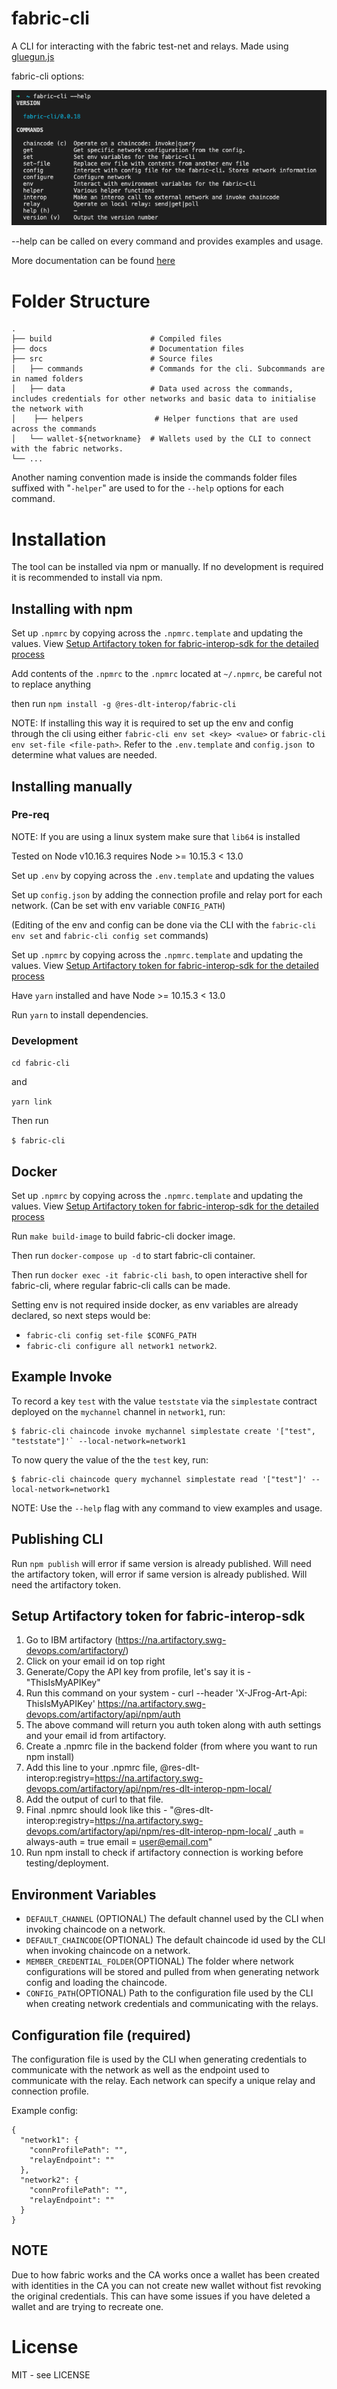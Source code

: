 # fabric-cli 

A CLI for interacting with the fabric test-net and relays. Made using [gluegun.js](https://infinitered.github.io/gluegun/#/)

fabric-cli options: 

![cli options](./cli-options.png)

--help can be called on every command and provides examples and usage. 

More documentation can be found [here](docs/commands.md)

# Folder Structure 
    .
    ├── build                      # Compiled files 
    ├── docs                       # Documentation files 
    ├── src                        # Source files
    │   ├── commands               # Commands for the cli. Subcommands are in named folders
    │   ├── data                   # Data used across the commands, includes credentials for other networks and basic data to initialise the network with
    │    ├── helpers                # Helper functions that are used across the commands
    │   └── wallet-${networkname}  # Wallets used by the CLI to connect with the fabric networks. 
    └── ...

Another naming convention made is inside the commands folder files suffixed with "`-helper`" are used to for the `--help` options for each command. 

# Installation

The tool can be installed via npm or manually. If no development is required it is recommended to install via npm. 

## Installing with npm

Set up `.npmrc` by copying across the `.npmrc.template` and updating the values. View [Setup Artifactory token for fabric-interop-sdk for the detailed process](https://github.ibm.com/dlt-interoperability/network-setups/tree/master/fabric/dev/scripts/fabric-cli#setup-artifactory-token-for-fabric-interop-sdk)

Add contents of the `.npmrc` to the `.npmrc` located at `~/.npmrc`, be careful not to replace anything

then run `npm install -g @res-dlt-interop/fabric-cli`

NOTE: If installing this way it is required to set up the env and config through the cli using either `fabric-cli env set <key> <value>` or `fabric-cli env set-file <file-path>`. Refer to the `.env.template` and `config.json `to determine what values are needed. 

## Installing manually

### Pre-req


NOTE: If you are using a linux system make sure that `lib64` is installed

Tested on Node v10.16.3 requires Node >= 10.15.3 < 13.0

Set up `.env` by copying across the `.env.template` and updating the values

Set up `config.json` by adding the connection profile and relay port for each network. (Can be set with env variable `CONFIG_PATH`)

(Editing of the env and config can be done via the CLI with the `fabric-cli env set` and `fabric-cli config set` commands)

Set up `.npmrc` by copying across the `.npmrc.template` and updating the values. View [Setup Artifactory token for fabric-interop-sdk for the detailed process](https://github.ibm.com/dlt-interoperability/network-setups/tree/master/fabric/dev/scripts/fabric-cli#setup-artifactory-token-for-fabric-interop-sdk)

Have `yarn` installed and have Node >= 10.15.3 < 13.0

Run `yarn` to install dependencies. 

### Development

`cd fabric-cli`

and

`yarn link`

Then run 

`$ fabric-cli`

## Docker

Set up `.npmrc` by copying across the `.npmrc.template` and updating the values. View [Setup Artifactory token for fabric-interop-sdk for the detailed process](https://github.ibm.com/dlt-interoperability/network-setups/tree/master/fabric/dev/scripts/fabric-cli#setup-artifactory-token-for-fabric-interop-sdk)

Run `make build-image` to build fabric-cli docker image.

Then run `docker-compose up -d` to start fabric-cli container.

Then run `docker exec -it fabric-cli bash`, to open interactive shell for fabric-cli, where regular fabric-cli calls can be made.

Setting env is not required inside docker, as env variables are already declared, so next steps would be:
* `fabric-cli config set-file $CONFG_PATH`
* `fabric-cli configure all network1 network2`.


## Example Invoke 

To record a key `test` with the value `teststate` via the `simplestate` contract deployed on the `mychannel` channel in `network1`, run:
```
$ fabric-cli chaincode invoke mychannel simplestate create '["test", "teststate"]'` --local-network=network1
```
To now query the value of the the `test` key, run:
```
$ fabric-cli chaincode query mychannel simplestate read '["test"]' --local-network=network1
```

NOTE: Use the `--help` flag with any command to view examples and usage.

## Publishing CLI 

Run `npm publish` will error if same version is already published. Will need the artifactory token, will error if same version is already published. Will need the artifactory token.

## Setup Artifactory token for fabric-interop-sdk

1) Go to IBM artifactory (https://na.artifactory.swg-devops.com/artifactory/)
2) Click on your email id on top right
3) Generate/Copy the API key from profile, let's say it is - "ThisIsMyAPIKey"
4) Run this command on your system - 
	 curl --header 'X-JFrog-Art-Api: ThisIsMyAPIKey' https://na.artifactory.swg-devops.com/artifactory/api/npm/auth
5) The above command will return you auth token along with auth settings and your email id from artifactory.
6) Create a .npmrc file in the backend folder (from where you want to run npm install)
7) Add this line to your .npmrc file,
	 @res-dlt-interop:registry=https://na.artifactory.swg-devops.com/artifactory/api/npm/res-dlt-interop-npm-local/
8) Add the output of curl to that file.
9) Final .npmrc should look like this - 
   "@res-dlt-interop:registry=https://na.artifactory.swg-devops.com/artifactory/api/npm/res-dlt-interop-npm-local/
    _auth = <Auth-token>
    always-auth = true
    email = user@email.com"
10) Run npm install to check if artifactory connection is working before testing/deployment.

## Environment Variables
- `DEFAULT_CHANNEL` (OPTIONAL) The default channel used by the CLI when invoking chaincode on a network. 
- `DEFAULT_CHAINCODE`(OPTIONAL) The default chaincode id used by the CLI when invoking chaincode on a network. 
- `MEMBER_CREDENTIAL_FOLDER`(OPTIONAL) The folder where network configurations will be stored and pulled from when generating network config and loading the chaincode. 
- `CONFIG_PATH`(OPTIONAL) Path to the configuration file used by the CLI when creating network credentials and communicating with the relays. 

## Configuration file (required)

The configuration file is used by the CLI when generating credentials to communicate with the network as well as the endpoint used to communicate with the relay. Each network can specify a unique relay and connection profile. 

Example config:
```
{
  "network1": {
    "connProfilePath": "",
    "relayEndpoint": ""
  },
  "network2": {
    "connProfilePath": "",
    "relayEndpoint": ""
  }
}
```

## NOTE

Due to how fabric works and the CA works once a wallet has been created with identities in the CA you can not create new wallet without fist revoking the original credentials. This can have some issues if you have deleted a wallet and are trying to recreate one.


# License

MIT - see LICENSE

